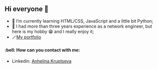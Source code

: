<h2> Hi everyone 👋  </h2>
<ul>
  <li>🌱 I’m currently learning HTML/CSS, JavaScript and a little bit Python; </li>
  <li> 🤔 I had more than three years experience as a network engineer, but here is my hobby 😁 and I really enjoy it; </li>
  <li>🪄<a href="https://luminous-khapse-f7d9c4.netlify.app" target="_blank">My portfolio</a></li>
</ul>
<h4>:bell: How can you contact with me:</h4>
<ul>
  <li>Linkedin: <a href="https://www.linkedin.com/in/anhelina-kruptseva/" target="_blank">Anhelina Kruptseva</a></li>
</ul>
